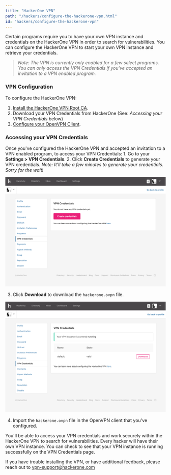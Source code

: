```yaml
---
title: "HackerOne VPN"
path: "/hackers/configure-the-hackerone-vpn.html"
id: "hackers/configure-the-hackerone-vpn"
---
```


Certain programs require you to have your own VPN instance and credentials on the HackerOne VPN in order to search for vulnerabilities. You can configure the HackerOne VPN to start your own VPN instance and retrieve your credentials.

><i>Note: The VPN is currently only enabled for a few select programs. You can only access the VPN Credentials if you've accepted an invitation to a VPN enabled program.</i>

### VPN Configuration
To configure the HackerOne VPN:
1. [Install the HackerOne VPN Root CA](/hackers/hackerone-vpn-root-ca.html).
2. Download your VPN Credentials from HackerOne (See: <i>Accessing your VPN Credentials</i> below)
3. [Configure your OpenVPN Client](/hackers/openvpn-clients.html).

<h3 id="accessing">Accessing your VPN Credentials</h3>
Once you've configured the HackerOne VPN and accepted an invitation to a VPN enabled program, to access your VPN Credentials:
1. Go to your <b>Settings > VPN Credentials</b>.
2. Click <b>Create Credentials</b> to generate your VPN credentials. <i>Note: It'll take a few minutes to generate your credentials. Sorry for the wait!</i>

![vpn home page](./images/vpn-1.png)

3. Click <b>Download</b> to download the <code>hackerone.ovpn</code> file.

![vpn download link](./images/vpn-2.png)

4. Import the <code>hackerone.ovpn</code> file in the OpenVPN client that you've configured.

You'll be able to access your VPN credentials and work securely within the HackerOne VPN to search for vulnerabilities. Every hacker will have their own VPN instance. You can check to see that your VPN instance is running successfully on the VPN Credentials page.

If you have trouble installing the VPN, or have additional feedback, please reach out to [vpn-support@hackerone.com](mailto:vpn-support@hackerone.com)
